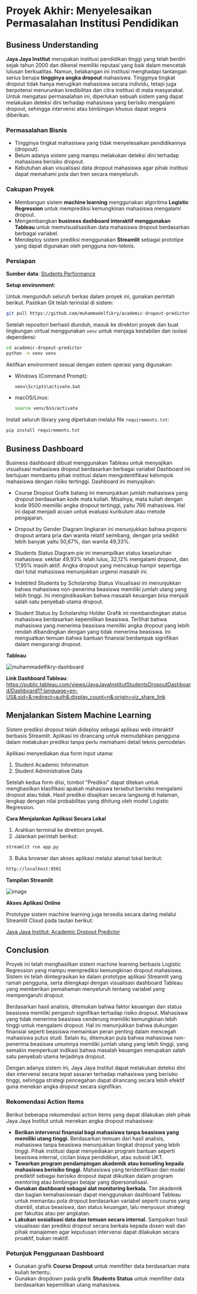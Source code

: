 # Proyek Akhir: Menyelesaikan Permasalahan Institusi Pendidikan

## Business Understanding
**Jaya Jaya Institut** merupakan institusi pendidikan tinggi yang telah berdiri sejak tahun 2000 dan dikenal memiliki reputasi yang baik dalam mencetak lulusan berkualitas. Namun, belakangan ini institusi menghadapi tantangan serius berupa **tingginya angka dropout** mahasiswa. Tingginya tingkat dropout tidak hanya merugikan mahasiswa secara individu, tetapi juga berpotensi menurunkan kredibilitas dan citra institusi di mata masyarakat. Untuk mengatasi permasalahan ini, diperlukan sebuah sistem yang dapat melakukan deteksi dini terhadap mahasiswa yang berisiko mengalami dropout, sehingga intervensi atau bimbingan khusus dapat segera diberikan.

### Permasalahan Bisnis
- Tingginya tingkat mahasiswa yang tidak menyelesaikan pendidikannya (dropout).
- Belum adanya sistem yang mampu melakukan deteksi dini terhadap mahasiswa berisiko dropout.
- Kebutuhan akan visualisasi data dropout mahasiswa agar pihak institusi dapat memahami pola dan tren secara menyeluruh.

### Cakupan Proyek
- Membangun sistem **machine learning** menggunakan algoritma **Logistic Regression** untuk memprediksi kemungkinan mahasiswa mengalami dropout.
- Mengembangkan **business dashboard interaktif menggunakan Tableau** untuk memvisualisasikan data mahasiswa dropout berdasarkan berbagai variabel.
- Mendeploy sistem prediksi menggunakan **Streamlit** sebagai prototipe yang dapat digunakan oleh pengguna non-teknis.

### Persiapan

**Sumber data**: [Students Performance](https://github.com/dicodingacademy/dicoding_dataset/blob/main/students_performance/data.csv)

**Setup environment**:

Untuk mengunduh seluruh berkas dalam proyek ini, gunakan perintah berikut. Pastikan Git telah terinstal di sistem:

```bash
git pull https://github.com/muhammadelfikry/academic-dropout-predictor.git
```

Setelah repositori berhasil diunduh, masuk ke direktori proyek dan buat lingkungan virtual menggunakan ```venv``` untuk menjaga kestabilan dan isolasi dependensi:

```bash
cd academic-dropout-predictor
python -m venv venv
```

Aktifkan environment sesuai dengan sistem operasi yang digunakan:

- Windows (Command Prompt):

  ```bash
  venv\Scripts\activate.bat
  ```

- macOS/Linux:

  ```bash
  source venv/bin/activate
  ```

Install seluruh library yang diperlukan melalui file ```requirements.txt```:

```bash
pip install requirements.txt
```

## Business Dashboard
Business dashboard dibuat menggunakan Tableau untuk menyajikan visualisasi mahasiswa dropout berdasarkan berbagai variabel 
Dashboard ini bertujuan membantu pihak institusi dalam mengidentifikasi kelompok mahasiswa dengan risiko tertinggi. Dashboard ini menyajikan:
- Course Dropout
  Grafik batang ini menunjukkan jumlah mahasiswa yang dropout berdasarkan kode mata kuliah. Misalnya, mata kuliah dengan kode 9500 memiliki angka dropout tertinggi, yaitu 766 mahasiswa. Hal ini dapat menjadi acuan untuk evaluasi kurikulum atau metode pengajaran.

- Dropout by Gender
  Diagram lingkaran ini menunjukkan bahwa proporsi dropout antara pria dan wanita relatif seimbang, dengan pria sedikit lebih banyak yaitu 50,67%, dan wanita 49,33%.

- Students Status
  Diagram pie ini menampilkan status keseluruhan mahasiswa: sekitar 49,93% telah lulus, 32,12% mengalami dropout, dan 17,95% masih aktif. Angka dropout yang mencakup hampir sepertiga dari total mahasiswa menunjukkan urgensi masalah ini.

- Indebted Students by Scholarship Status
  Visualisasi ini menunjukkan bahwa mahasiswa non-penerima beasiswa memiliki jumlah utang yang lebih tinggi. Ini mengindikasikan bahwa masalah keuangan bisa menjadi salah satu penyebab utama dropout.

- Student Status by Scholarship Holder
  Grafik ini membandingkan status mahasiswa berdasarkan kepemilikan beasiswa. Terlihat bahwa mahasiswa yang menerima beasiswa memiliki angka dropout yang lebih rendah dibandingkan dengan yang tidak menerima beasiswa. Ini menguatkan temuan bahwa bantuan finansial berdampak signifikan dalam mengurangi dropout.

**Tableau**

![muhammadelfikry-dashboard](https://github.com/user-attachments/assets/293fc01d-ca71-4e83-81bf-67e22716d61a)

**Link Dashboard Tableau**:
https://public.tableau.com/views/JayaJayaInstitutStudentsDropoutDashboard/Dashboard1?:language=en-US&:sid=&:redirect=auth&:display_count=n&:origin=viz_share_link

## Menjalankan Sistem Machine Learning
Sistem prediksi dropout telah dideploy sebagai aplikasi web interaktif berbasis Streamlit. Aplikasi ini dirancang untuk memudahkan pengguna dalam melakukan prediksi tanpa perlu memahami detail teknis pemodelan.

Aplikasi menyediakan dua form input utama:

1. Student Academic Information
2. Student Administrative Data

Setelah kedua form diisi, tombol "Prediksi" dapat ditekan untuk menghasilkan klasifikasi apakah mahasiswa tersebut berisiko mengalami dropout atau tidak. Hasil prediksi disajikan secara langsung di halaman, lengkap dengan nilai probabilitas yang dihitung oleh model Logistic Regression.

**Cara Menjalankan Aplikasi Secara Lokal**
1. Arahkan terminal ke direktori proyek.
2. Jalankan perintah berikut:

  ```bash
  streamlit run app.py
  ```

3. Buka browser dan akses aplikasi melalui alamat lokal berikut:

  ```bash
  http://localhost:8501
  ```

**Tampilan Streamlit**

![image](https://github.com/user-attachments/assets/a5d1f579-2b5f-44ae-898c-314a6e720e4c)

**Akses Aplikasi Online**

Prototype sistem machine learning juga tersedia secara daring melalui Streamlit Cloud pada tautan berikut:

[Jaya Jaya Institut: Academic Dropout Predictor](https://academic-dropout-predictor.streamlit.app)

## Conclusion
Proyek ini telah menghasilkan sistem machine learning berbasis Logistic Regression yang mampu memprediksi kemungkinan dropout mahasiswa. 
Sistem ini telah diintegrasikan ke dalam prototype aplikasi Streamlit yang ramah pengguna, serta dilengkapi dengan visualisasi dashboard Tableau yang memberikan pemahaman menyeluruh tentang variabel yang mempengaruhi dropout. 

Berdasarkan hasil analisis, ditemukan bahwa faktor keuangan dan status beasiswa memiliki pengaruh signifikan terhadap risiko dropout. Mahasiswa yang tidak menerima beasiswa cenderung memiliki kemungkinan lebih tinggi untuk mengalami dropout. Hal ini menunjukkan bahwa dukungan finansial seperti beasiswa memainkan peran penting dalam mencegah mahasiswa putus studi. Selain itu, ditemukan pula bahwa mahasiswa non-penerima beasiswa umumnya memiliki jumlah utang yang lebih tinggi, yang semakin memperkuat indikasi bahwa masalah keuangan merupakan salah satu penyebab utama terjadinya dropout.

Dengan adanya sistem ini, Jaya Jaya Institut dapat melakukan deteksi dini dan intervensi secara tepat sasaran terhadap mahasiswa yang berisiko tinggi, sehingga strategi pencegahan dapat dirancang secara lebih efektif guna menekan angka dropout secara signifikan.

### Rekomendasi Action Items
Berikut beberapa rekomendasi action items yang dapat dilakukan oleh pihak Jaya Jaya Institut untuk menekan angka dropout mahasiswa:

- **Berikan intervensi finansial bagi mahasiswa tanpa beasiswa yang memiliki utang tinggi.** Berdasarkan temuan dari hasil analisis, mahasiswa tanpa beasiswa menunjukkan tingkat dropout yang lebih tinggi. Pihak institusi dapat menyediakan program bantuan seperti beasiswa internal, cicilan biaya pendidikan, atau subsidi UKT.
- **Tawarkan program pendampingan akademik atau konseling kepada mahasiswa berisiko tinggi.** Mahasiswa yang teridentifikasi dari model prediktif sebagai berisiko dropout dapat diikutkan dalam program mentoring atau bimbingan belajar yang dipersonalisasi.
- **Gunakan dashboard sebagai alat monitoring berkala.** Tim akademik dan bagian kemahasiswaan dapat menggunakan dashboard Tableau untuk memantau pola dropout berdasarkan variabel seperti course yang diambil, status beasiswa, dan status keuangan, lalu menyusun strategi per fakultas atau per angkatan.
- **Lakukan sosialisasi data dan temuan secara internal.** Sampaikan hasil visualisasi dan prediksi dropout secara berkala kepada dosen wali dan pihak manajemen agar keputusan intervensi dapat dilakukan secara proaktif, bukan reaktif. 

### Petunjuk Penggunaan Dashboard
- Gunakan grafik **Course Dropout** untuk memfilter data berdasarkan mata kuliah tertentu.
- Gunakan dropdown pada grafik **Students Status** untuk memfilter data berdasarkan kepemilikan utang mahasiswa.
